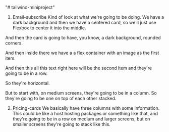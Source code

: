 "# tailwind-miniproject" 
1. Email-subscribe
Kind of look at what we're going to be doing.
We have a dark background and then we have a centered card, so we'll just use Flexbox to center it into the middle.

And then the card is going to have, you know, a dark background, rounded corners.

And then inside there we have a a flex container with an image as the first item.

And then this all this text right here will be the second item and they're going to be in a row.

So they're horizontal.

But to start with, on medium screens, they're going to be in a column.
So they're going to be one on top of each other stacked.

2. Pricing-cards
We basically have three columns with some information.
This could be like a host hosting packages or something like that, and they're going to be in a row
on medium and larger screens, but on smaller screens they're going to stack like this.